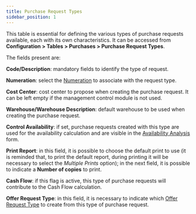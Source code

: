 ```yaml
---
title: Purchase Request Types
sidebar_position: 1
---
```


This table is essential for defining the various types of purchase requests available, each with its own characteristics. It can be accessed from **Configuration > Tables > Purchases > Purchase Request Types**.

The fields present are:

**Code/Description**: mandatory fields to identify the type of request.

**Numeration**: select the [Numeration](/docs/configurations/tables/fluentis-numerations) to associate with the request type.

**Cost Center**: cost center to propose when creating the purchase request. It can be left empty if the management control module is not used.

**Warehouse/Warehouse Description**: default warehouse to be used when creating the purchase request.

**Control Availability**: if set, purchase requests created with this type are used for the availability calculation and are visible in the [Availability Analysis](/docs/erp-home/registers/items/availability-analysis) form.

**Print Report**: in this field, it is possible to choose the default print to use (it is reminded that, to print the default report, during printing it will be necessary to select the *Multiple Prints* option); in the next field, it is possible to indicate a **Number of copies** to print.

**Cash Flow**: if this flag is active, this type of purchase requests will contribute to the Cash Flow calculation.

**Offer Request Type**: in this field, it is necessary to indicate which [Offer Request Type](/docs/configurations/tables/purchase/purchase-offer-type) to create from this type of purchase request.